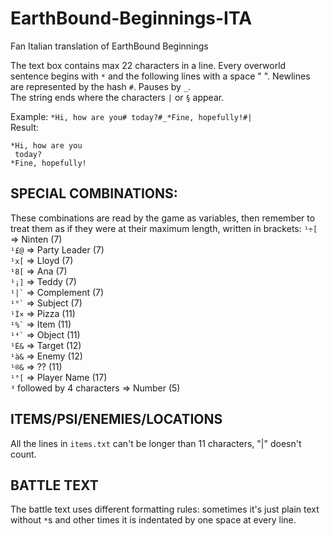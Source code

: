 # EarthBound-Beginnings-ITA
Fan Italian translation of EarthBound Beginnings

The text box contains max 22 characters in a line.
Every overworld sentence begins with `*` and the following lines with a space " ".
Newlines are represented by the hash `#`.
Pauses by `_`.<br />
The string ends where the characters `|` or `§` appear.

Example:
```*Hi, how are you# today?#_*Fine, hopefully!#|```<br />
Result:
```
*Hi, how are you
 today?
*Fine, hopefully!
```
SPECIAL COMBINATIONS:
---
These combinations are read by the game as variables, then remember to treat them as if they were at their maximum length, written in brackets:
` ¹÷[ ` => Ninten (7)<br />
` ¹£@ ` => Party Leader (7)<br />
` ¹x[ ` => Lloyd (7)<br />
` ¹8[ ` => Ana (7)<br />
` ¹¡] ` => Teddy (7)<br />
`` ¹|` `` => Complement (7)<br />
`` ¹°` `` => Subject (7)<br />
` ¹Ì× ` => Pizza (11)<br />
`` ¹%` `` => Item (11)<br />
`` ¹⁴` `` => Object (11)<br />
` ¹É& ` => Target (12)<br />
` ¹à& ` => Enemy (12)<br />
` ¹®& ` => ?? (11)<br />
` ¹°[ ` => Player Name (17)<br />
` ³ ` followed by 4 characters => Number (5)

ITEMS/PSI/ENEMIES/LOCATIONS
---
All the lines in `items.txt` can't be longer than 11 characters, "|" doesn't count.

BATTLE TEXT
---
The battle text uses different formatting rules: sometimes it's just plain text without `*`s and other times it is indentated by one space at every line.
